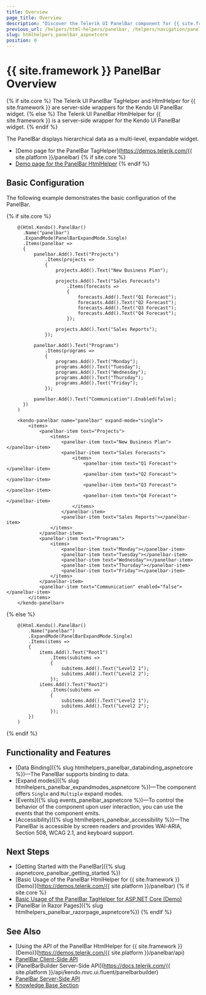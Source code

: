 ```yaml
---
title: Overview
page_title: Overview
description: "Discover the Telerik UI PanelBar component for {{ site.framework }} and its built-in features like data binding, accssibility, and support for various expand modes."
previous_url: /helpers/html-helpers/panelbar, /helpers/navigation/panelbar/overview
slug: htmlhelpers_panelbar_aspnetcore
position: 0
---
```


# {{ site.framework }} PanelBar Overview

{% if site.core %}
The Telerik UI PanelBar TagHelper and HtmlHelper for {{ site.framework }} are server-side wrappers for the Kendo UI PanelBar widget.
{% else %}
The Telerik UI PanelBar HtmlHelper for {{ site.framework }} is a server-side wrapper for the Kendo UI PanelBar widget.
{% endif %}

The PanelBar displays hierarchical data as a multi-level, expandable widget.

* [Demo page for the PanelBar TagHelper](https://demos.telerik.com/{{ site.platform }}/panelbar)
{% if site.core %}
* [Demo page for the PanelBar HtmlHelper](https://demos.telerik.com/aspnet-core/panelbar/tag-helper)
{% endif %}

## Basic Configuration

The following example demonstrates the basic configuration of the PanelBar.

{% if site.core %}
```HtmlHelper
    @(Html.Kendo().PanelBar()
      .Name("panelbar")
      .ExpandMode(PanelBarExpandMode.Single)
      .Items(panelbar =>
      {
          panelbar.Add().Text("Projects")
              .Items(projects =>
              {
                  projects.Add().Text("New Business Plan");

                  projects.Add().Text("Sales Forecasts")
                      .Items(forecasts =>
                      {
                          forecasts.Add().Text("Q1 Forecast");
                          forecasts.Add().Text("Q2 Forecast");
                          forecasts.Add().Text("Q3 Forecast");
                          forecasts.Add().Text("Q4 Forecast");
                      });

                  projects.Add().Text("Sales Reports");
              });

          panelbar.Add().Text("Programs")
              .Items(programs =>
              {
                  programs.Add().Text("Monday");
                  programs.Add().Text("Tuesday");
                  programs.Add().Text("Wednesday");
                  programs.Add().Text("Thursday");
                  programs.Add().Text("Friday");
              });

          panelbar.Add().Text("Communication").Enabled(false);
      })
    )
```
```TagHelper
    <kendo-panelbar name="panelbar" expand-mode="single">
        <items>
            <panelbar-item text="Projects">
                <items>
                    <panelbar-item text="New Business Plan"></panelbar-item>
                    <panelbar-item text="Sales Forecasts">
                        <items>
                            <panelbar-item text="Q1 Forecast"></panelbar-item>
                            <panelbar-item text="Q2 Forecast"></panelbar-item>
                            <panelbar-item text="Q3 Forecast"></panelbar-item>
                            <panelbar-item text="Q4 Forecast"></panelbar-item>
                        </items>
                    </panelbar-item>
                    <panelbar-item text="Sales Reports"></panelbar-item>
                </items>
            </panelbar-item>
            <panelbar-item text="Programs">
                <items>
                    <panelbar-item text="Monday"></panelbar-item>
                    <panelbar-item text="Tuesday"></panelbar-item>
                    <panelbar-item text="Wednesday"></panelbar-item>
                    <panelbar-item text="Thursday"></panelbar-item>
                    <panelbar-item text="Friday"></panelbar-item>
                </items>
            </panelbar-item>
            <panelbar-item text="Communication" enabled="false"></panelbar-item>
        </items>
    </kendo-panelbar>
```
{% else %}
```HtmlHelper
    @(Html.Kendo().PanelBar()
        .Name("panelbar")
        .ExpandMode(PanelBarExpandMode.Single)
        .Items(items =>
        {
            items.Add().Text("Root1")
                .Items(subitems =>
                {
                    subitems.Add().Text("Level2 1");
                    subitems.Add().Text("Level2 2");
                });
            items.Add().Text("Root2")
                .Items(subitems =>
                {
                    subitems.Add().Text("Level2 1");
                    subitems.Add().Text("Level2 2");
                });
        })
    )
```
{% endif %}

## Functionality and Features

* [Data Binding]({% slug htmlhelpers_panelbar_databinding_aspnetcore %})—The PanelBar supports binding to data. 
* [Expand modes]({% slug htmlhelpers_panelbar_expandmodes_aspnetcore %})—The component offers `Single` and `Multiple` expand modes. 
* [Events]({% slug events_panelbar_aspnetcore %})—To control the behavior of the component upon user interaction, you can use the events that the component emits.
* [Accessibility]({% slug htmlhelpers_panelbar_accessibility %})—The PanelBar is accessible by screen readers and provides WAI-ARIA, Section 508, WCAG 2.1, and keyboard support.


## Next Steps

* [Getting Started with the PanelBar]({% slug  aspnetcore_panelbar_getting_started %})
* [Basic Usage of the PanelBar HtmlHelper for {{ site.framework }} (Demo)](https://demos.telerik.com/{{ site.platform }}/panelbar)
{% if site.core %}
* [Basic Usage of the PanelBar TagHelper for ASP.NET Core (Demo)](https://demos.telerik.com/aspnet-core/panelbar/tag-helper)
* [PanelBar in Razor Pages]({% slug htmlhelpers_panelbar_razorpage_aspnetcore%})
{% endif %}

## See Also

* [Using the API of the PanelBar HtmlHelper for {{ site.framework }} (Demo)](https://demos.telerik.com/{{ site.platform }}/panelbar/api)
* [PanelBar Client-Side API](https://docs.telerik.com/kendo-ui/api/javascript/ui/panelbar)
* [PanelBarBuilder Server-Side API](https://docs.telerik.com/{{ site.platform }}/api/kendo.mvc.ui.fluent/panelbarbuilder)
* [PanelBar Server-Side API](/api/panelbar)
* [Knowledge Base Section](/knowledge-base)

